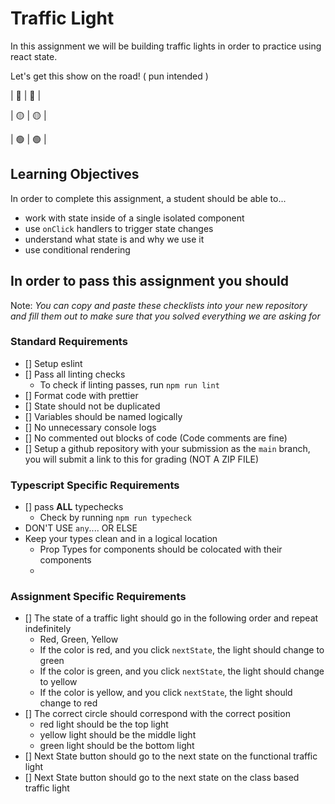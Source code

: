 # Traffic Light

In this assignment we will be building traffic lights in order to practice using react state.

Let's get this show on the road! ( pun intended )

| 🔴 | 🔴 |

| 🟡 | 🟡 |

| 🟢 | 🟢 |

## Learning Objectives

In order to complete this assignment, a student should be able to...

- work with state inside of a single isolated component
- use `onClick` handlers to trigger state changes
- understand what state is and why we use it
- use conditional rendering

## In order to pass this assignment you should

Note:
_You can copy and paste these checklists into your new repository and fill them out to make sure that you solved everything we are asking for_

### Standard Requirements

- [] Setup eslint
- [] Pass all linting checks
  - To check if linting passes, run `npm run lint`
- [] Format code with prettier
- [] State should not be duplicated
- [] Variables should be named logically
- [] No unnecessary console logs
- [] No commented out blocks of code (Code comments are fine)
- [] Setup a github repository with your submission as the `main` branch, you will submit a link to this for grading (NOT A ZIP FILE)

### Typescript Specific Requirements

- [] pass **ALL** typechecks
  - Check by running `npm run typecheck`
- DON'T USE `any`.... OR ELSE
- Keep your types clean and in a logical location
  - Prop Types for components should be colocated with their components
  -

### Assignment Specific Requirements

- [] The state of a traffic light should go in the following order and repeat indefinitely
  - Red, Green, Yellow
  - If the color is red, and you click `nextState`, the light should change to green
  - If the color is green, and you click `nextState`, the light should change to yellow
  - If the color is yellow, and you click `nextState`, the light should change to red
- [] The correct circle should correspond with the correct position
  - red light should be the top light
  - yellow light should be the middle light
  - green light should be the bottom light
- [] Next State button should go to the next state on the functional traffic light
- [] Next State button should go to the next state on the class based traffic light
